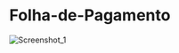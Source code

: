 # Folha-de-Pagamento
![Screenshot_1](https://user-images.githubusercontent.com/101288917/169152428-527a4a07-e03a-4f98-915f-d142b38eb16b.png)
